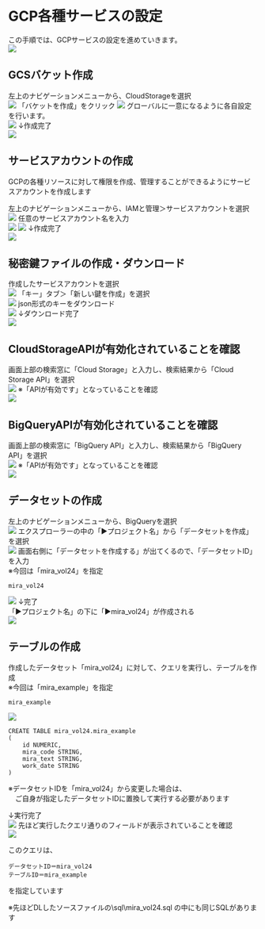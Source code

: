 # GCP各種サービスの設定  
この手順では、GCPサービスの設定を進めていきます。  
![](img/draw_flow_1.png)  


## GCSバケット作成  
左上のナビゲーションメニューから、CloudStorageを選択  
![](img/GCS01.png)
「バケットを作成」をクリック
![](img/GCS02.png)
グローバルに一意になるように各自設定を行います。  
![](img/GCS03.png)
↓作成完了  
![](img/GCS04.png)

## サービスアカウントの作成  
GCPの各種リソースに対して権限を作成、管理することができるようにサービスアカウントを作成します  
  
左上のナビゲーションメニューから、IAMと管理＞サービスアカウントを選択  
![](img/IAM01.png)
任意のサービスアカウント名を入力  
![](img/IAM02.png)
![](img/IAM03.png)
↓作成完了  
![](img/IAM04.png)

## 秘密鍵ファイルの作成・ダウンロード  
作成したサービスアカウントを選択  
![](img/IAM04.png)
「キー」タブ＞「新しい鍵を作成」を選択  
![](img/IAM05.png)
json形式のキーをダウンロード  
![](img/IAM06.png)
↓ダウンロード完了  
![](img/IAM07.png)

## CloudStorageAPIが有効化されていることを確認  
画面上部の検索窓に「Cloud Storage」と入力し、検索結果から「Cloud Storage API」を選択  
![](img/GCS-API01.png)
※「APIが有効です」となっていることを確認  
![](img/GCS-API02.png)

## BigQueryAPIが有効化されていることを確認  
画面上部の検索窓に「BigQuery API」と入力し、検索結果から「BigQuery API」を選択  
![](img/BQ-API01.png)
※「APIが有効です」となっていることを確認  
![](img/BQ-API02.png)

## データセットの作成  
左上のナビゲーションメニューから、BigQueryを選択  
![](img/BQ01.png)
エクスプローラーの中の「▶プロジェクト名」から「データセットを作成」を選択  
![](img/BQ02.png)
画面右側に「データセットを作成する」が出てくるので、「データセットID」を入力  
※今回は「mira_vol24」を指定  
```
mira_vol24
``` 
![](img/BQ03.png)
↓完了  
「▶プロジェクト名」の下に「▶mira_vol24」が作成される  
![](img/BQ04.png)

## テーブルの作成  
作成したデータセット「mira_vol24」に対して、クエリを実行し、テーブルを作成  
※今回は「mira_example」を指定
```
mira_example
``` 
![](img/BQ04.png)
```
CREATE TABLE mira_vol24.mira_example
(
	id NUMERIC,
	mira_code STRING,
	mira_text STRING,
	work_date STRING
)
```
※データセットIDを「mira_vol24」から変更した場合は、  
　ご自身が指定したデータセットIDに置換して実行する必要があります  
 
↓実行完了  
![](img/BQ05.png)
先ほど実行したクエリ通りのフィールドが表示されていることを確認  
![](img/BQ06.png)

このクエリは、  
```
データセットID＝mira_vol24
テーブルID＝mira_example
```
を指定しています  

※先ほどDLしたソースファイルの\sql\mira_vol24.sql  の中にも同じSQLがあります 
